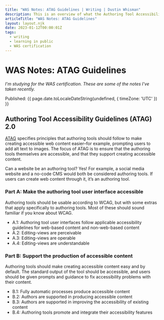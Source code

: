```yaml
---
title: "WAS Notes: ATAG Guidelines | Writing | Dustin Whisman"
description: This is an overview of what the Authoring Tool Accessibility Guidelines are for and how they're structured.
articleTitle: "WAS Notes: ATAG Guidelines"
layout: layout.njk
date: 2023-01-12T00:00:01Z
tags:
  - writing
  - learning in public
  - WAS certification
---
```


# WAS Notes: ATAG Guidelines

_I'm studying for the WAS certification. These are some of the notes I've taken recently._

<p class="cmp-fine-print">
  Published:
  <time datetime="{{ page.date.toISOString() }}">
    {{ page.date.toLocaleDateString(undefined, { timeZone: 'UTC' }) }}
  </time>
</p>

## Authoring Tool Accessibility Guidelines (ATAG) 2.0

[ATAG](https://www.w3.org/WAI/standards-guidelines/atag/) specifies principles that authoring tools should follow to make creating accessible web content easier–for example, prompting users to add alt text to images. The focus of ATAG is to ensure that the authoring tools themselves are accessible, and that they support creating accessible content.

Can a website be an authoring tool? Yes! For example, a social media website and a no-code CMS would both be considered authoring tools. If users can create web content through it, it’s an authoring tool.

### Part A: Make the authoring tool user interface accessible

Authoring tools should be usable according to WCAG, but with some extras that apply specifically to authoring tools. Most of these should sound familiar if you know about WCAG.

- A.1: Authoring tool user interfaces follow applicable accessibility guidelines for web-based content and non-web-based content
- A.2: Editing-views are perceivable
- A.3: Editing-views are operable
- A.4: Editing-views are understandable

### Part B: Support the production of accessible content

Authoring tools should make creating accessible content easy and by default. The standard output of the tool should be accessible, and users should be given prompts and guidance to fix accessibility problems with their content.

- B.1: Fully automatic processes produce accessible content
- B.2: Authors are supported in producing accessible content
- B.3: Authors are supported in improving the accessibility of existing content
- B.4: Authoring tools promote and integrate their accessibility features
